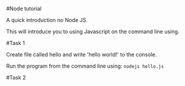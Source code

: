 #Node tutorial

A quick introduction no Node JS.

This will introduce you to using Javascript on the command line using.

#Task 1

Create file called hello and write 'hello world!' to the console.

Run the program from the command line using: ```nodejs hello.js```

#Task 2


